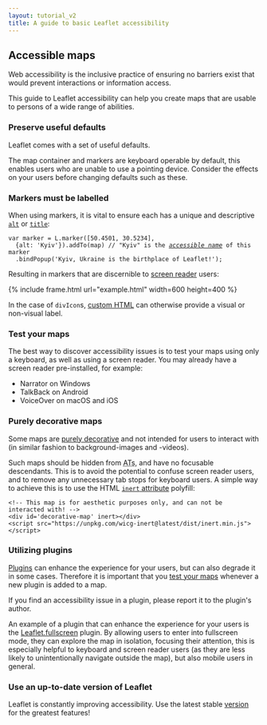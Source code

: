 ```yaml
---
layout: tutorial_v2
title: A guide to basic Leaflet accessibility
---
```


## Accessible maps

Web accessibility is the inclusive practice of ensuring no barriers exist
that would prevent interactions or information access.

This guide to Leaflet accessibility can help you create maps that are usable
to persons of a wide range of abilities.

### Preserve useful defaults

Leaflet comes with a set of useful defaults.

The map container and markers are keyboard operable by default,
this enables users who are unable to use a pointing device.
Consider the effects on your users before changing defaults such as these.

### Markers must be labelled

When using markers,
it is vital to ensure each has a unique and descriptive
[`alt`](/reference.html#marker-alt)
or
[`title`](/reference.html#marker-alt):

<pre><code>var marker = L.marker([50.4501, 30.5234],
  {alt: 'Kyiv'}).addTo(map) // "Kyiv" is the <a href="https://www.w3.org/TR/accname-1.1/#dfn-accessible-name"><em>accessible name</em></a> of this marker
  .bindPopup('Kyiv, Ukraine is the birthplace of Leaflet!');</code></pre>

Resulting in markers that are discernible to
[screen reader](https://en.wikipedia.org/wiki/Screen_reader)
users:

{% include frame.html url="example.html" width=600 height=400 %}

In the case of `divIcon`s,
[custom HTML](reference.html#divicon-html)
can otherwise provide a visual or non-visual label.

### Test your maps

The best way to discover accessibility issues
is to test your maps using only a keyboard,
as well as using a screen reader.
You may already have a screen reader pre-installed,
for example:

- Narrator on Windows
- TalkBack on Android
- VoiceOver on macOS and iOS

### Purely decorative maps

Some maps are
[purely decorative](https://www.w3.org/TR/WCAG21/#dfn-pure-decoration)
and not intended for users to interact with
(in similar fashion to background-images and -videos).

Such maps should be hidden from
<abbr title="Assistive Technologies">ATs</abbr>,
and have no focusable descendants.
This is to avoid the potential to confuse screen reader users,
and to remove any unnecessary tab stops for keyboard users.
A simple way to achieve this is to use the HTML
[`inert` attribute](https://github.com/WICG/inert)
polyfill:

<pre><code>&lt;!-- This map is for aesthetic purposes only, and can not be interacted with! --&gt;
&lt;div id='decorative-map' inert&gt;&lt;/div&gt;
&lt;script src="https://unpkg.com/wicg-inert@latest/dist/inert.min.js"&gt;&lt;/script&gt;</code></pre>

### Utilizing plugins

[Plugins](plugins.html)
can enhance the experience for your users,
but can also degrade it in some cases.
Therefore it is important that you
[test your maps](#test-your-maps)
whenever a new plugin is added to a map.

If you find an accessibility issue in a plugin,
please report it to the plugin's author.

An example of a plugin that can enhance the experience for your users is the
[Leaflet.fullscreen](https://github.com/Leaflet/Leaflet.fullscreen)
plugin.
By allowing users to enter into fullscreen mode,
they can explore the map in isolation,
focusing their attention,
this is especially helpful to keyboard and screen reader users
(as they are less likely to unintentionally navigate outside the map),
but also mobile users in general.

### Use an up-to-date version of Leaflet

Leaflet is constantly improving accessibility.
Use the latest stable
[version](/download.html)
for the greatest features!
